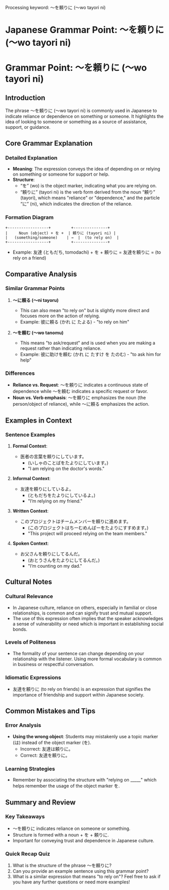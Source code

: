 Processing keyword: ～を頼りに (〜wo tayori ni)
# Japanese Grammar Point: ～を頼りに (〜wo tayori ni)
# Grammar Point: ～を頼りに (～wo tayori ni)
## Introduction
The phrase ～を頼りに (〜wo tayori ni) is commonly used in Japanese to indicate reliance or dependence on something or someone. It highlights the idea of looking to someone or something as a source of assistance, support, or guidance.
## Core Grammar Explanation
### Detailed Explanation
- **Meaning**: The expression conveys the idea of depending on or relying on something or someone for support or help.
- **Structure**: 
  - “を” (wo) is the object marker, indicating what you are relying on.
  - “頼りに” (tayori ni) is the verb form derived from the noun “頼り” (tayori), which means "reliance" or "dependence," and the particle “に” (ni), which indicates the direction of the reliance.
### Formation Diagram
```
+------------------+         +---------------+
|     Noun (object) + を +  | 頼りに (tayori ni) |
|   (something/someone)    | →  |  (to rely on)  |
+------------------+         +---------------+
```
- Example: 友達 (ともだち, tomodachi) + を + 頼りに = 友達を頼りに = (to rely on a friend)
## Comparative Analysis
### Similar Grammar Points
1. **～に頼る (～ni tayoru)**
   - This can also mean "to rely on" but is slightly more direct and focuses more on the action of relying.
   - Example: 彼に頼る (かれ に たよる) - "to rely on him"
   
2. **～を頼む (～wo tanomu)**
   - This means "to ask/request" and is used when you are making a request rather than indicating reliance.
   - Example: 彼に助けを頼む (かれ に たすけ を たのむ) - "to ask him for help"
### Differences
- **Reliance vs. Request**: ～を頼りに indicates a continuous state of dependence while ～を頼む indicates a specific request or favor.
- **Noun vs. Verb emphasis**: ～を頼りに emphasizes the noun (the person/object of reliance), while ～に頼る emphasizes the action.
## Examples in Context
### Sentence Examples
1. **Formal Context**: 
   - 医者の言葉を頼りにしています。
     - (いしゃのことばをたよりにしています。)
     - "I am relying on the doctor's words."
  
2. **Informal Context**: 
   - 友達を頼りにしているよ。
     - (ともだちをたよりにしているよ。)
     - "I’m relying on my friend."
  
3. **Written Context**: 
   - このプロジェクトはチームメンバーを頼りに進めます。
     - (このプロジェクトはちーむめんばーをたよりにすすめます。)
     - "This project will proceed relying on the team members."
  
4. **Spoken Context**: 
   - お父さんを頼りにしてるんだ。
     - (おとうさんをたよりにしてるんだ。)
     - "I’m counting on my dad."
## Cultural Notes
### Cultural Relevance
- In Japanese culture, reliance on others, especially in familial or close relationships, is common and can signify trust and mutual support.
- The use of this expression often implies that the speaker acknowledges a sense of vulnerability or need which is important in establishing social bonds.
### Levels of Politeness
- The formality of your sentence can change depending on your relationship with the listener. Using more formal vocabulary is common in business or respectful conversation.
### Idiomatic Expressions
- 友達を頼りに (to rely on friends) is an expression that signifies the importance of friendship and support within Japanese society.
## Common Mistakes and Tips
### Error Analysis
- **Using the wrong object**: Students may mistakenly use a topic marker (は) instead of the object marker (を).
  - Incorrect: 友達は頼りに。
  - Correct: 友達を頼りに。
### Learning Strategies
- Remember by associating the structure with "relying on _____" which helps remember the usage of the object marker を.
## Summary and Review
### Key Takeaways
- ～を頼りに indicates reliance on someone or something.
- Structure is formed with a noun + を + 頼りに.
- Important for conveying trust and dependence in Japanese culture.
### Quick Recap Quiz
1. What is the structure of the phrase ～を頼りに?
2. Can you provide an example sentence using this grammar point?
3. What is a similar expression that means "to rely on"?
Feel free to ask if you have any further questions or need more examples!
